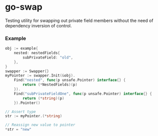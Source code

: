 # go-swap

Testing utility for swapping out private field members without the need of dependency inversion of control.

### Example
```go
obj := example{
    nested: nestedFields{
        subPrivateField: "old",
    },
}
swapper := Swapper{}
myPointer := swapper.Init(&obj).
    Find("nested", func(p unsafe.Pointer) interface{} {
        return (*NestedFields)(p)
    }).
    Find("subPrivateFieldOne", func(p unsafe.Pointer) interface{} {
        return (*string)(p)
    }).Pointer()

// Assert type
str := myPointer.(*string)

// Reassign new value to pointer
*str = "new"
```